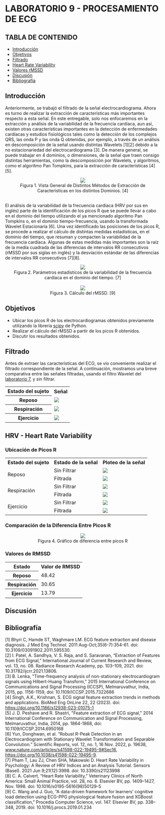 # LABORATORIO 9 - PROCESAMIENTO DE ECG
## TABLA DE CONTENIDO

* [Introducción](#introducción)
* [Objetivos](#objetivos)
* [Filtrado](#filtrado)
* [Heart Rate Variability](#hrv---heart-rate-variability)
* [Valores rMSSD](#valores-de-rmssd)
* [Discusión](#discusión)
* [Bibliografía](#bibliografía)

## Introducción
Anteriormente, se trabajó el filtrado de la señal electrocardiograma. Ahora es turno de realizar la extracción de características más importantes respecto a esta señal. En este entregable, solo nos enfocaremos en la extracción y análisis de la variabilidad de la frecuencia cardíaca, aun así, existen otras características importantes en la detección de enfermedades cardíacas y estudios fisiológicos tales como la detección de los complejos QRS, las onda P y las onda Q obtenidas, por ejemplo, a través de un análisis en descomposición de la señal usando distintas Wavelets [1][2] debido a la no estacionariedad del electrocardiograma [3]. De manera general, se puede trabajar en 4 dominios, o dimensiones, de la señal que traen consigo distintas herramientas, como la descomposición por Wavelets, y algoritmos, como el algoritmo Pan Tompkins, para la extracción de características [4][5]. 

<div align="center">
    <img src="/ISB/Imágenes - Multimedia/Multimedia_Lab9/Characteristics_EKG.png">
    <div>Figura 1. Vista General de Distintos Métodos de Extracción de Características en los distintos Dominios. [4]</div>
</div>
<br>

El análisis de la variabilidad de la frecuencia cardíaca (HRV por sus en inglés) parte de la identificación de los picos R que se puede llevar a cabo en el dominio del tiempo utilizando el ya mencionado algoritmo Pan Tompkins o, en el dominio tiempo-frecuencia, usando la transformada Wavelet Estacionaria [6]. Una vez identificado las posiciones de los picos R, se procede a realizar el cálculo de distintas medidas estadísticas, en el dominio del tiempo, que resuman y compacten la variabilidad de la frecuencia cardíaca. Algunas de estas medidas más importantes son la raíz de la media cuadrada de las diferencias de intervalos RR consecutivos (rMSSD por sus siglas en inglés) y la desviación estándar de las diferencias de intervalos RR consecutivos [7][8]. 

<div align="center">
    <img src="/ISB/Imágenes - Multimedia/Multimedia_Lab9/HRV_Characteristics.png">
    <div>Figura 2. Parámetros estadísticos de la variabilidad de la frecuencia cardíaca en el dominio del tiempo. [7]</div>
</div>
<br>

<div align="center">
    <img src="/ISB/Imágenes - Multimedia/Multimedia_Lab9/rMSSD.png">
    <div>Figura 3. Cálculo del rMSSD. [9]</div>
</div>

## Objetivos 
* Ubicar los picos R de los electrocardiogramas obtenidos previamente utilizando la librería [scipy](https://docs.scipy.org/doc/scipy/reference/generated/scipy.signal.find_peaks.html) de Python.
* Realizar el cálculo del rMSSD a partir de los picos R obtenidos.
* Discutir los resultados obtenidos.
## Filtrado

Antes de extraer las características del ECG, se vio conveniente realizar el filtrado correspondiente de la señal. A continuación, mostramos una breve comparativa entre las señales filtradas, usando el filtro Wavelet del [laboratorio 7](lhttps://github.com/sofia-is-a-panda/ISB_2024_G3/tree/main/ISB/Laboratorios/Laboratorio%207), y sin filtrar.
<table>
    <tr>
        <th>Estado del sujeto</th>
        <th>Señal</th>
    </tr>
    <tr>
        <th>Reposo</th>
        <td><img src= "/ISB/Imágenes - Multimedia/Multimedia_Lab9/filtro_reposo.png" ></td>
    </tr>
    <tr>
        <th>Respiración</th>
        <td><img src= "/ISB/Imágenes - Multimedia/Multimedia_Lab9/filtro_respiracion.png"></td>
    </tr>
    <tr>
        <th>Ejercicio</th>
        <td><img src="/ISB/Imágenes - Multimedia/Multimedia_Lab9/filtro_ejercicio.png"></td>
    </tr>

</table>

## HRV - Heart Rate Variability

### Ubicación de Picos R

<table>
    <tr>
        <th>Estado del sujeto</th>
        <th>Estado de la señal</th>
        <th>Ploteo de la señal</th>
    </tr>
    <tr>
        <td rowspan="2">Reposo</td>
        <td>Sin Filtrar</td>
        <td><img src="/ISB/Imágenes - Multimedia/Multimedia_Lab9/picos_nofilter_reposo.png"></td>
    </tr>
    <tr>
        <td>Filtrada</td>
        <td><img src="/ISB/Imágenes - Multimedia/Multimedia_Lab9/picos_filter_reposo.png"></td>
    </tr>
    <tr>
        <td rowspan="2">Respiración</td>
        <td>Sin Filtrar</td>
        <td><img src="/ISB/Imágenes - Multimedia/Multimedia_Lab9/picos_nofilter_respiracion.png"></td>
    </tr>
    <tr>
        <td>Filtrada</td>
        <td><img src="/ISB/Imágenes - Multimedia/Multimedia_Lab9/filtro_respiracion.png"></td>
    </tr>
    <tr>
        <td rowspan="2">Ejercicio</td>
        <td>Sin Filtrar</td>
         <td><img src="/ISB/Imágenes - Multimedia/Multimedia_Lab9/picos_nofilter_ejercicio.png"></td>       
    </tr>
    <tr>
        <td>Filtrada</td>
        <td><img src="/ISB/Imágenes - Multimedia/Multimedia_Lab9/picos_filter_ejercicio.png"></td>
    </tr>
</table>

### Comparación de la Diferencia Entre Picos R

<div align="center">
    <img src="/ISB/Imágenes - Multimedia/Multimedia_Lab9/picos_R_diff.png">
    <div>Figura 4. Gráfico de diferencia entre picos R</div>
</div>

### Valores de RMSSD
<div align="center">
    <table>
        <tr>
            <th>Estado</th>
            <th>Valor de RMSSD</th>
        </tr>
        <tr>
            <th>Reposo</th>
            <td>48.42</td> 
        </tr>
        <tr>
            <th>Respiración</th>
            <td>30.65</td>
        </tr>
        <tr>
            <th>Ejercicio</th>
            <td>13.79</td>
        </tr>
    </table>
</div>

## Discusión

## Bibliografía
[1] Bhyri C, Hamde ST, Waghmare LM. ECG feature extraction and disease diagnosis. J Med Eng Technol. 2011 Aug-Oct;35(6-7):354-61. doi: 10.3109/03091902.2011.595530. <br> 
[2] I. Patel, A. Sandhya, V. S. Raja, and S. Saravanan, “Extraction of Features from ECG Signal,” International Journal of Current Research and Review, vol. 13, no. 08. Radiance Research Academy, pp. 103–109, 2021. doi: 10.31782/ijcrr.2021.13806. <br>
[3] B. Lenka, "Time-frequency analysis of non-stationary electrocardiogram signals using Hilbert-Huang Transform," 2015 International Conference on Communications and Signal Processing (ICCSP), Melmaruvathur, India, 2015, pp. 1156-1159, doi: 10.1109/ICCSP.2015.7322686 <br>
[4] Singh, A.K., Krishnan, S. ECG signal feature extraction trends in methods and applications. BioMed Eng OnLine 22, 22 (2023). doi: https://doi.org/10.1186/s12938-023-01075-1 <br>
[5] J. D. Peshave and R. Shastri, "Feature extraction of ECG signal," 2014 International Conference on Communication and Signal Processing, Melmaruvathur, India, 2014, pp. 1864-1868, doi: 10.1109/ICCSP.2014.6950168 <br>
[6] Yun, Donghwan, et al. “Robust R-Peak Detection in an Electrocardiogram with Stationary Wavelet Transformation and Separable Convolution.” Scientific Reports, vol. 12, no. 1, 16 Nov. 2022, p. 19638, www.nature.com/articles/s41598-022-19495-9#Sec16, https://doi.org/10.1038/s41598-022-19495-9. <br>
[7] Pham T, Lau ZJ, Chen SHA, Makowski D. Heart Rate Variability in Psychology: A Review of HRV Indices and an Analysis Tutorial. Sensors (Basel). 2021 Jun 9;21(12):3998. doi: 10.3390/s21123998 <br>
[8] C. A. Calvert, “Heart Rate Variability,” Veterinary Clinics of North America: Small Animal Practice, vol. 28, no. 6. Elsevier BV, pp. 1409–1427, Nov. 1998. doi: 10.1016/s0195-5616(98)50129-5 <br>
[9] C. Wang and J. Guo, “A data-driven framework for learners’ cognitive load detection using ECG-PPG physiological feature fusion and XGBoost classification,” Procedia Computer Science, vol. 147. Elsevier BV, pp. 338–348, 2019. doi: 10.1016/j.procs.2019.01.234